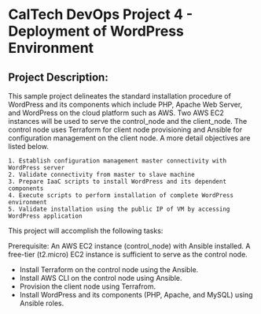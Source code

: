 # CalTech DevOps Project 4 - Deployment of WordPress Environment

## Project Description:

This sample project delineates the standard installation procedure of WordPress and its components which include PHP, Apache Web Server, and WordPress on the cloud platform such as AWS.
Two AWS EC2 instances will be used to serve the control_node and the client_node. The control node uses Terraform for client node provisioning and Ansible for configuration management on the 
client node. A more detail objectives are listed below.

    1. Establish configuration management master connectivity with WordPress server
    2. Validate connectivity from master to slave machine
	3. Prepare IaaC scripts to install WordPress and its dependent components
	4. Execute scripts to perform installation of complete WordPress environment
	5. Validate installation using the public IP of VM by accessing WordPress application

This project will accomplish the following tasks:

Prerequisite: An AWS EC2 instance (control_node) with Ansible installed. A free-tier (t2.micro) EC2 instance is sufficient to serve as the control node.

 - Install Terraform on the control node using the Ansible.
 - Install AWS CLI on the control node using Ansible.
 - Provision the client node using Terrafrom.
 - Install WordPress and its components (PHP, Apache, and MySQL) using Ansible roles.
 